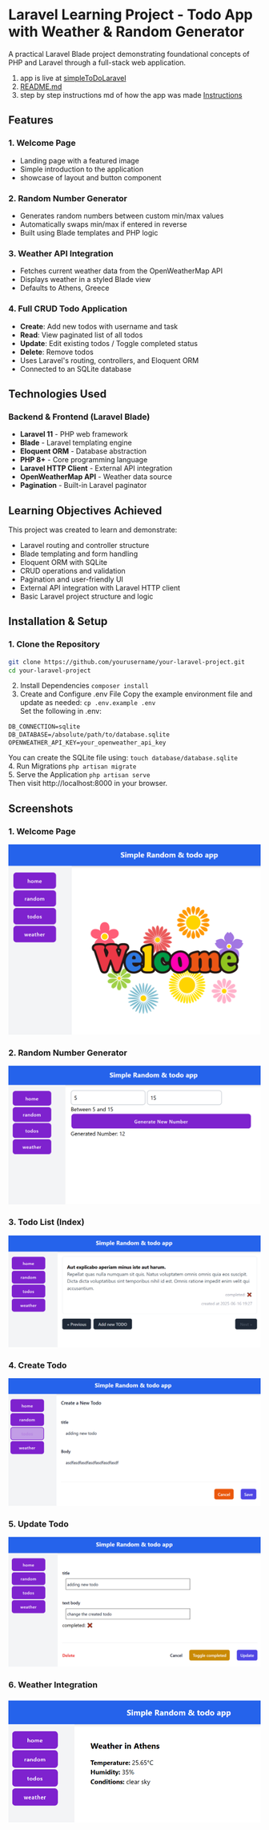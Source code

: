 # Laravel Learning Project - Todo App with Weather & Random Generator

A practical Laravel Blade project demonstrating foundational concepts of PHP and Laravel through a full-stack web application.

1. app is live at [simpleToDoLaravel](https://simpletodolaravel.onrender.com)  
2. [README.md](https://github.com/alkisax/simpleTodoLaravel/blob/main/README.md)  
3. step by step instructions md of how the app was made [Instructions](https://github.com/alkisax/simpleTodoLaravel/blob/main/todoInstructionsLaravel.md)


## Features

### 1. Welcome Page
- Landing page with a featured image
- Simple introduction to the application
- showcase of layout and button component

### 2. Random Number Generator
- Generates random numbers between custom min/max values
- Automatically swaps min/max if entered in reverse
- Built using Blade templates and PHP logic

### 3. Weather API Integration
- Fetches current weather data from the OpenWeatherMap API
- Displays weather in a styled Blade view
- Defaults to Athens, Greece

### 4. Full CRUD Todo Application
- **Create**: Add new todos with username and task
- **Read**: View paginated list of all todos
- **Update**: Edit existing todos / Toggle completed status
- **Delete**: Remove todos
- Uses Laravel's routing, controllers, and Eloquent ORM
- Connected to an SQLite database

## Technologies Used

### Backend & Frontend (Laravel Blade)
- **Laravel 11** - PHP web framework
- **Blade** - Laravel templating engine
- **Eloquent ORM** - Database abstraction
- **PHP 8+** - Core programming language
- **Laravel HTTP Client** - External API integration
- **OpenWeatherMap API** - Weather data source
- **Pagination** - Built-in Laravel paginator

## Learning Objectives Achieved

This project was created to learn and demonstrate:

- Laravel routing and controller structure
- Blade templating and form handling
- Eloquent ORM with SQLite
- CRUD operations and validation
- Pagination and user-friendly UI
- External API integration with Laravel HTTP client
- Basic Laravel project structure and logic

## Installation & Setup

### 1. Clone the Repository

```bash
git clone https://github.com/yourusername/your-laravel-project.git
cd your-laravel-project
```

2. Install Dependencies
`composer install`  
3. Create and Configure .env File
Copy the example environment file and update as needed:
`cp .env.example .env`  
Set the following in .env:  
```
DB_CONNECTION=sqlite
DB_DATABASE=/absolute/path/to/database.sqlite
OPENWEATHER_API_KEY=your_openweather_api_key
```
You can create the SQLite file using:
`touch database/database.sqlite`  
4. Run Migrations
`php artisan migrate`   
5. Serve the Application
`php artisan serve`  
Then visit http://localhost:8000 in your browser.

## Screenshots

### 1. Welcome Page
![Welcome Page](https://github.com/alkisax/simpleTodoLaravel/raw/main/public/screenshots/1.welcome.png)

### 2. Random Number Generator
![Random Generator](https://github.com/alkisax/simpleTodoLaravel/raw/main/public/screenshots/2.random.png)

### 3. Todo List (Index)
![Todo Index](https://github.com/alkisax/simpleTodoLaravel/raw/main/public/screenshots/3.index.todo.png)

### 4. Create Todo
![Create Todo](https://github.com/alkisax/simpleTodoLaravel/raw/main/public/screenshots/4.create.todo.png)

### 5. Update Todo
![Update Todo](https://github.com/alkisax/simpleTodoLaravel/raw/main/public/screenshots/5.change.todo.png)

### 6. Weather Integration
![Weather](https://github.com/alkisax/simpleTodoLaravel/raw/main/public/screenshots/6.weather.png)
